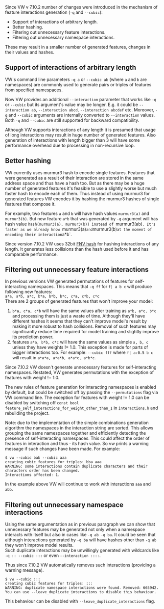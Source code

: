Since VW v 7.10.2 number of changes were introduced in the mechanism of feature interactions generation (`-q` and `--cubic`):

* Support of interactions of arbitrary length.
* Better hashing.
* Filtering out unnecessary feature interactions.
* Filtering out unnecessary namespace interactions.

These may result in a smaller number of generated features, changes in their values and hashes.

## Support of interactions of arbitrary length

VW's command line parameters `-q a` or `--cubic ab` (where `a` and `b` are namespaces) are commonly used to generate pairs or triples of features from specified namespaces.   

Now VW provides an additional `--interaction` parameter that works like `-q` or `--cubic` but its argument's value may be longer. E.g. it could be `--interaction ab`, `--interaction abcd`, `--interaction abcdef` etc. Moreover, `-q` and `--cubic` arguments are internally converted to `--interaction` values. Both `-q` and `--cubic` are still supported for backward compatibility.   

Although VW supports interactions of any length it is presumed that usage of long interactions may result in huge number of generated features. Also generation of interactions with length bigger than 3 will have some performance overhead due to processing in non-recursive loop.

## Better hashing

VW currently uses murmur3 hash to encode single features. Features that were generated as a result of their interaction are stored in the same address space and thus have a hash too. But as there may be a huge number of generated features it's feasible to use a slightly worse but much faster hash to encode each of them. Thus instead of using murmur3 for generated features VW encodes it by hashing the murmur3 hashes of single features that compose it.   

For example, two features `a` and `b` will have hash values `murmur3(a)` and `murmur3(b)`. But new feature `a*b` that was generated by `-q` argument will has hash value `hash(murmur3(a), murmur3(b)) instead of `murmur3(ab)`. It's faster as we already know `murmur3(a)` and `murmur3(b)` at the moment of encoding their interaction `a*b`.

Since version 7.10.2 VW uses 32bit [FNV hash](http://www.isthe.com/chongo/tech/comp/fnv/) for hashing interactions of any length. It generates less collisions than the hash used before it and has comparable performance.

## Filtering out unnecessary feature interactions

In previous versions VW generated permutations of features for self-interacting namespaces. This means that `-q ff` for `f| a b c` will produce following new features:   
``a*a, a*b, a*c, b*a, b*b, b*c, c*a, c*b, c*c``  
There are 2 groups of generated features that won't improve your model:
1. `b*a, c*a, c*b` will have the same values after training as `a*b, a*c, b*c` and processing them is just a waste of time. Although they'll have different hashes it seems that they can't improve model's result by making it more robust to hash collisions. Removal of such features may significantly reduce time required for model training and slightly improve its prediction power.
2. features `a*a, b*b, c*c` will have the same values as simple `a, b, c` unless they have weights != 1.0. This exception is made for parts of bigger interactions too. For example: `--cubic fff` where `f| a:0.5 b c` will result in `a*a*a, a*a*b, a*a*c, a*b*c`.

Since 7.10.2 VW doesn't generate unnecessary features for self-interacting namespaces. Restated, VW generates permutations with the exception of features with weight != 1.0.

The new rules of feature generation for interacting namespaces is enabled by default, but could be switched off by passing the `--permutations` flag via VW command line.
The exception for features with weight != 1.0 can be disabled by switching off `const bool feature_self_interactions_for_weight_other_than_1` in `interactions.h` and rebuilding the project.

Note: due to the implementation of the simple combinations generation algorithm the namespaces in the interaction string are sorted. This allows grouping the same namespaces together and efficiently detecting the presence of self-interacting namespaces. This could affect the order of features in interaction and thus - its hash value. So vw prints a warning message if such changes have been made. For example:

```
$ vw --cubic bab --cubic aaa
creating cubic features for triples: bba aaa 
WARNING: some interactions contain duplicate characters and their characters order has been changed.
Interactions affected: 1.
```
In the example above VW will continue to work with interactions `aaa` and `abb`.

## Filtering out unnecessary namespace interactions

Using the same argumentation as in previous paragraph we can show that unnecessary features may be generated not only when a namespace interacts with itself but also in cases like `-q ab -q ba`. It could be seen that although interactions generated by `-q ba` will have hashes other than `-q ab` they won't improve model results.     
Such duplicate interactions may be unwillingly generated with wildcards like `-q :: --cubic :::` or even `--interaction ::::`.   

Thus since 7.10.2 VW automatically removes such interactions (providing a warning message).
```
$ vw --cubic :::
creating cubic features for triples: ::: 
WARNING: duplicate namespace interactions were found. Removed: 665942.
You can use --leave_duplicate_interactions to disable this behaviour.
```
This behaviour can be disabled with `--leave_duplicate_interactions` flag.
